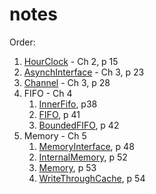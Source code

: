 notes
===

Order:
1. [HourClock](../HourClock.tla) - Ch 2, p 15
2. [AsynchInterface](../AsynchInterface.tla) - Ch 3, p 23
3. [Channel](../Channel.tla) - Ch 3, p 28
4. FIFO - Ch 4
	1. [InnerFifo](../InnerFifo.tla), p38
	2. [FIFO](../FIFO.tla), p 41
	3. [BoundedFIFO](../BoundedFIFO.tla), p 42
5. Memory - Ch 5
	1. [MemoryInterface](../MemoryInterface.tla), p 48
	2. [InternalMemory](../InternalMemory.tla), p 52
	3. [Memory](../Memory.tla), p 53
	5. [WriteThroughCache](../WriteThroughCache.tla), p 54
